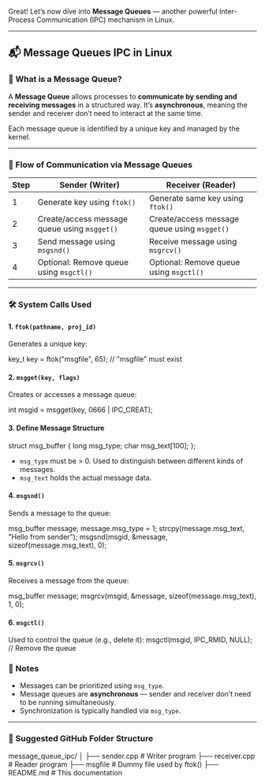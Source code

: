 Great! Let’s now dive into **Message Queues** — another powerful Inter-Process Communication (IPC) mechanism in Linux.

---

## 📬 Message Queues IPC in Linux

### 📌 What is a Message Queue?

A **Message Queue** allows processes to **communicate by sending and receiving messages** in a structured way. It’s **asynchronous**, meaning the sender and receiver don’t need to interact at the same time.

Each message queue is identified by a unique key and managed by the kernel.

---

### 🧭 Flow of Communication via Message Queues

| Step | Sender (Writer)                              | Receiver (Reader)                            |
| ---- | -------------------------------------------- | -------------------------------------------- |
| 1    | Generate key using `ftok()`                  | Generate same key using `ftok()`             |
| 2    | Create/access message queue using `msgget()` | Create/access message queue using `msgget()` |
| 3    | Send message using `msgsnd()`                | Receive message using `msgrcv()`             |
| 4    | Optional: Remove queue using `msgctl()`      | Optional: Remove queue using `msgctl()`      |

---

### 🛠️ System Calls Used

#### 1. `ftok(pathname, proj_id)`

Generates a unique key:


key_t key = ftok("msgfile", 65);  // "msgfile" must exist

#### 2. `msgget(key, flags)`

Creates or accesses a message queue:


int msgid = msgget(key, 0666 | IPC_CREAT);

#### 3. Define Message Structure


struct msg_buffer {
    long msg_type;
    char msg_text[100];
};

* `msg_type` must be > 0. Used to distinguish between different kinds of messages.
* `msg_text` holds the actual message data.

#### 4. `msgsnd()`

Sends a message to the queue:

msg_buffer message;
message.msg_type = 1;
strcpy(message.msg_text, "Hello from sender");
msgsnd(msgid, &message, sizeof(message.msg_text), 0);

#### 5. `msgrcv()`

Receives a message from the queue:


msg_buffer message;
msgrcv(msgid, &message, sizeof(message.msg_text), 1, 0);

#### 6. `msgctl()`

Used to control the queue (e.g., delete it):
msgctl(msgid, IPC_RMID, NULL);  // Remove the queue

### 📎 Notes

* Messages can be prioritized using `msg_type`.
* Message queues are **asynchronous** — sender and receiver don’t need to be running simultaneously.
* Synchronization is typically handled via `msg_type`.

---

### 📂 Suggested GitHub Folder Structure

message_queue_ipc/
│
├── sender.cpp         # Writer program
├── receiver.cpp       # Reader program
├── msgfile            # Dummy file used by ftok()
├── README.md          # This documentation


